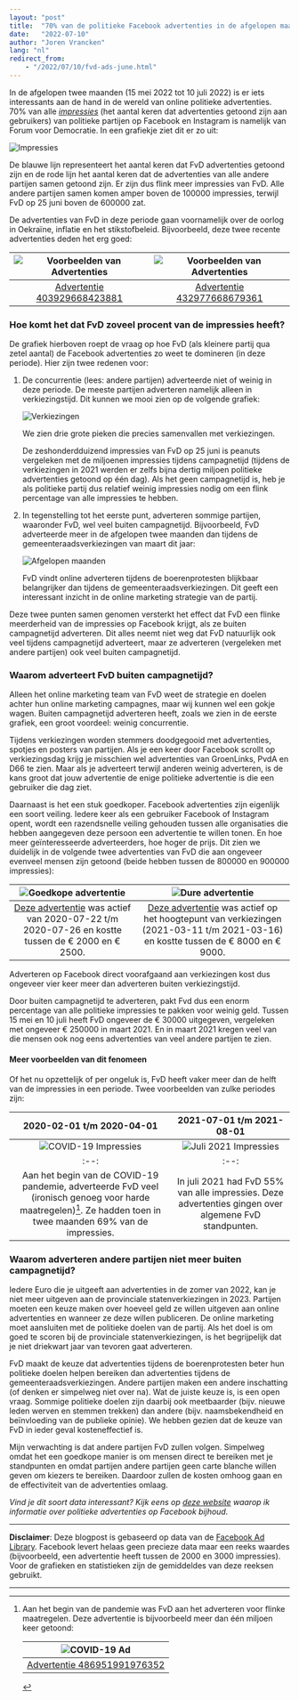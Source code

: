 ```yaml
---
layout: "post"
title:  "70% van de politieke Facebook advertenties in de afgelopen maanden waren van Forum voor Democratie"
date:   "2022-07-10"
author: "Joren Vrancken"
lang: "nl"
redirect_from:
    - "/2022/07/10/fvd-ads-june.html"
---
```


In de afgelopen twee maanden (15 mei 2022 tot 10 juli 2022) is er iets interessants aan de hand in de wereld van online politieke advertenties. 70% van alle [_impressies_](https://www.facebook.com/business/help/675615482516035) (het aantal keren dat advertenties getoond zijn aan gebruikers) van politieke partijen op Facebook en Instagram is namelijk van Forum voor Democratie. In een grafiekje ziet dit er zo uit:

![Impressies](/assets/fvd-ads-june/impressions.png)

De blauwe lijn representeert het aantal keren dat FvD advertenties getoond zijn en de rode lijn het aantal keren dat de advertenties van alle andere partijen samen getoond zijn. Er zijn dus flink meer impressies van FvD. Alle andere partijen samen komen amper boven de 100000 impressies, terwijl FvD op 25 juni boven de 600000 zat.

De advertenties van FvD in deze periode gaan voornamelijk over de oorlog in Oekraïne, inflatie en het stikstofbeleid. Bijvoorbeeld, deze twee recente advertenties deden het erg goed:

| ![Voorbeelden van Advertenties](/assets/fvd-ads-june/example1.png) | ![Voorbeelden van Advertenties](/assets/fvd-ads-june/example2.png) |
| :--: | :--: |
| [Advertentie 403929668423881](https://www.facebook.com/ads/library/?id=403929668423881) | [Advertentie 432977668679361](https://www.facebook.com/ads/library/?id=432977668679361) |

### Hoe komt het dat FvD zoveel procent van de impressies heeft?
De grafiek hierboven roept de vraag op hoe FvD (als kleinere partij qua zetel aantal) de Facebook advertenties zo weet te domineren (in deze periode). Hier zijn twee redenen voor:

1. De concurrentie (lees: andere partijen) adverteerde niet of weinig in deze periode. De meeste partijen adverteren namelijk alleen in verkiezingstijd. Dit kunnen we mooi zien op de volgende grafiek:

    ![Verkiezingen](/assets/fvd-ads-june/elections.png)

    We zien drie grote pieken die precies samenvallen met verkiezingen.

    De zeshonderdduizend impressies van FvD op 25 juni is peanuts vergeleken met de miljoenen impressies tijdens campagnetijd (tijdens de verkiezingen in 2021 werden er zelfs bijna dertig miljoen politieke advertenties getoond op één dag). Als het geen campagnetijd is, heb je als politieke partij dus relatief weinig impressies nodig om een flink percentage van alle impressies te hebben.

2. In tegenstelling tot het eerste punt, adverteren sommige partijen, waaronder FvD, wel veel buiten campagnetijd. Bijvoorbeeld, FvD adverteerde meer in de afgelopen twee maanden dan tijdens de gemeenteraadsverkiezingen van maart dit jaar:

    ![Afgelopen maanden](/assets/fvd-ads-june/last-months.png)

    FvD vindt online adverteren tijdens de boerenprotesten blijkbaar belangrijker dan tijdens de gemeenteraadsverkiezingen. Dit geeft een interessant inzicht in de online marketing strategie van de partij.

Deze twee punten samen genomen versterkt het effect dat FvD een flinke meerderheid van de impressies op Facebook krijgt, als ze buiten campagnetijd adverteren. Dit alles neemt niet weg dat FvD natuurlijk ook veel tijdens campagnetijd adverteert, maar ze adverteren (vergeleken met andere partijen) ook veel buiten campagnetijd.

### Waarom adverteert FvD buiten campagnetijd?
Alleen het online marketing team van FvD weet de strategie en doelen achter hun online marketing campagnes, maar wij kunnen wel een gokje wagen. Buiten campagnetijd adverteren heeft, zoals we zien in de eerste grafiek, een groot voordeel: weinig concurrentie.

Tijdens verkiezingen worden stemmers doodgegooid met advertenties, spotjes en posters van partijen. Als je een keer door Facebook scrollt op verkiezingsdag krijg je misschien wel advertenties van GroenLinks, PvdA en D66 te zien. Maar als je adverteert terwijl anderen weinig adverteren, is de kans groot dat jouw advertentie de enige politieke advertentie is die een gebruiker die dag ziet.

Daarnaast is het een stuk goedkoper. Facebook advertenties zijn eigenlijk een soort veiling. Iedere keer als een gebruiker Facebook of Instagram opent, wordt een razendsnelle veiling gehouden tussen alle organisaties die hebben aangegeven deze persoon een advertentie te willen tonen. En hoe meer geïnteresseerde adverteerders, hoe hoger de prijs. Dit zien we duidelijk in de volgende twee advertenties van FvD die aan ongeveer evenveel mensen zijn getoond (beide hebben tussen de 800000 en 900000 impressies):

| ![Goedkope advertentie](/assets/fvd-ads-june/example_ad_cheap.png) | ![Dure advertentie](/assets/fvd-ads-june/example_ad_2021_elections.png) |
| :--: | :--: |
| [Deze advertentie](https://www.facebook.com/ads/library/?id=1137440176639095) was actief van 2020-07-22 t/m 2020-07-26 en kostte tussen de € 2000 en € 2500.| [Deze advertentie](https://www.facebook.com/ads/library/?id=493868091608806) was actief op het hoogtepunt van verkiezingen (2021-03-11 t/m 2021-03-16) en kostte tussen de € 8000 en € 9000. |

Adverteren op Facebook direct voorafgaand aan verkiezingen kost dus ongeveer vier keer meer dan adverteren buiten verkiezingstijd.

Door buiten campagnetijd te adverteren, pakt Fvd dus een enorm percentage van alle politieke impressies te pakken voor weinig geld. Tussen 15 mei en 10 juli heeft FvD ongeveer de € 30000 uitgegeven, vergeleken met ongeveer € 250000 in maart 2021. En in maart 2021 kregen veel van die mensen ook nog eens advertenties van veel andere partijen te zien.

#### Meer voorbeelden van dit fenomeen
Of het nu opzettelijk of per ongeluk is, FvD heeft vaker meer dan de helft van de impressies in een periode. Twee voorbeelden van zulke periodes zijn:

| 2020-02-01 t/m 2020-04-01 | 2021-07-01 t/m 2021-08-01 |
| :--: | :--: |
| ![COVID-19 Impressies](/assets/fvd-ads-june/impressions-covid.png) | ![Juli 2021 Impressies](/assets/fvd-ads-june/impressions-2021-07.png)|
| :--: | :--: |
| Aan het begin van de COVID-19 pandemie, adverteerde FvD veel (ironisch genoeg voor harde maatregelen)[^0]. Ze hadden toen in twee maanden 69% van de impressies. | In juli 2021 had FvD 55% van alle impressies. Deze advertenties gingen over algemene FvD standpunten. |

### Waarom adverteren andere partijen niet meer buiten campagnetijd?
Iedere Euro die je uitgeeft aan advertenties in de zomer van 2022, kan je niet meer uitgeven aan de provinciale statenverkiezingen in 2023. Partijen moeten een keuze maken over hoeveel geld ze willen uitgeven aan online advertenties en wanneer ze deze willen publiceren. De online marketing moet aansluiten met de politieke doelen van de partij. Als het doel is om goed te scoren bij de provinciale statenverkiezingen, is het begrijpelijk dat je niet driekwart jaar van tevoren gaat adverteren.

FvD maakt de keuze dat advertenties tijdens de boerenprotesten beter hun politieke doelen helpen bereiken dan advertenties tijdens de gemeenteraadsverkiezingen. Andere partijen maken een andere inschatting (of denken er simpelweg niet over na). Wat de juiste keuze is, is een open vraag. Sommige politieke doelen zijn daarbij ook meetbaarder (bijv. nieuwe leden werven en stemmen trekken) dan andere (bijv. naamsbekendheid en beïnvloeding van de publieke opinie). We hebben gezien dat de keuze van FvD in ieder geval kosteneffectief is.

Mijn verwachting is dat andere partijen FvD zullen volgen. Simpelweg omdat het een goedkope manier is om mensen direct te bereiken met je standpunten en omdat partijen andere partijen geen carte blanche willen geven om kiezers te bereiken. Daardoor zullen de kosten omhoog gaan en de effectiviteit van de advertenties omlaag.

_Vind je dit soort data interessant? Kijk eens op [deze website](https://joren485.github.io/DutchPoliticalFacebookAdComparision/) waarop ik informatie over politieke advertenties op Facebook bijhoud._

---

**Disclaimer**: Deze blogpost is gebaseerd op data van de [Facebook Ad Library](https://www.facebook.com/ads/library/). Facebook levert helaas geen precieze data maar een reeks waardes (bijvoorbeeld, een advertentie heeft tussen de 2000 en 3000 impressies). Voor de grafieken en statistieken zijn de gemiddeldes van deze reeksen gebruikt.

---

[^0]: Aan het begin van de pandemie was FvD aan het adverteren voor flinke maatregelen. Deze advertentie is bijvoorbeeld meer dan één miljoen keer getoond:

    | ![COVID-19 Ad](/assets/fvd-ads-june/example_ad_covid.png) |
    | :--: |
    | [Advertentie 486951991976352](https://www.facebook.com/ads/library/?id=486951991976352) |
